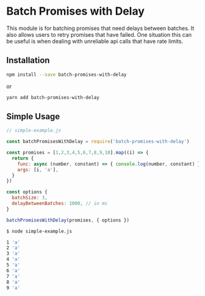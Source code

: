 # Batch Promises with Delay

This module is for batching promises that need delays between batches. It also allows users to retry promises that have failed. One situation this can be useful is when dealing with unreliable api calls that have rate limits.

## Installation

```sh
npm install --save batch-promises-with-delay
```

or

```sh
yarn add batch-promises-with-delay
```

## Simple Usage

```js
// simple-example.js

const batchPromisesWithDelay = require('batch-promises-with-delay')

const promises = [1,2,3,4,5,6,7,8,9,10].map((i) => {
  return {
    func: async (number, constant) => { console.log(number, constant) },
    args: [i, 'a'],
  }
})

const options {
  batchSize: 3,
  delayBetweenBatches: 1000, // in ms
}

batchPromisesWithDelay(promises, { options })
```

```sh
$ node simple-example.js

1 'a'
2 'a'
3 'a'
4 'a'
5 'a'
6 'a'
7 'a'
8 'a'
9 'a'
```
